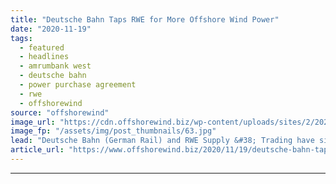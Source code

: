 ```yaml
---
title: "Deutsche Bahn Taps RWE for More Offshore Wind Power"
date: "2020-11-19"
tags: 
  - featured
  - headlines
  - amrumbank west
  - deutsche bahn
  - power purchase agreement
  - rwe
  - offshorewind
source: "offshorewind"
image_url: "https://cdn.offshorewind.biz/wp-content/uploads/sites/2/2020/11/19122007/Deutsche-Bahn-Taps-RWE-for-More-Offshore-Wind-Power.jpg"
image_fp: "/assets/img/post_thumbnails/63.jpg"
lead: "Deutsche Bahn (German Rail) and RWE Supply &#38; Trading have signed a 15-year power"
article_url: "https://www.offshorewind.biz/2020/11/19/deutsche-bahn-taps-rwe-for-more-offshore-wind-power/"
---
```


---
